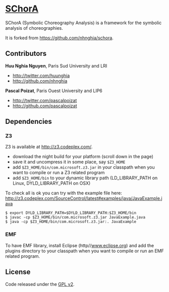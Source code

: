 # [SChorA]()

SChorA (Symbolic Choreography Analysis) is a framework for the symbolic analysis of choreographies.

It is forked from https://github.com/nhnghia/schora.

## Contributors

**Huu Nghia Nguyen**, Paris Sud University and LRI

- <http://twitter.com/huunghia>
- <http://github.com/nhnghia>

**Pascal Poizat**, Paris Ouest University and LIP6

- <http://twitter.com/pascalpoizat>
- <http://github.com/pascalpoizat>

## Dependencies

### Z3

Z3 is available at http://z3.codeplex.com/.

- download the night build for your platform (scroll down in the page)
- save it and uncompress it in some place, say `$Z3_HOME` 
- add `$Z3_HOME/bin/com.microsoft.z3.jar` in your classpath when you want to compile or run a Z3 related program
- add `$Z3_HOME/bin` to your dynamic library path (LD_LIBRARY_PATH on Linux, DYLD_LIBRARY_PATH on OSX)

To check all is ok you can try with the example file here: http://z3.codeplex.com/SourceControl/latest#examples/java/JavaExample.java
```
$ export DYLD_LIBRARY_PATH=$DYLD_LIBRARY_PATH:$Z3_HOME/bin
$ javac -cp $Z3_HOME/bin/com.microsoft.z3.jar JavaExample.java 
$ java -cp $Z3_HOME/bin/com.microsoft.z3.jar:. JavaExample
```

### EMF

To have EMF library, install Eclipse (http//www.eclipse.org) and add the plugins directory to your classpath when you want to compile or run an EMF related program.

## License

Code released under the [GPL v2](LICENSE).
